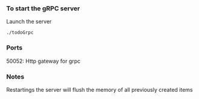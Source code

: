 ### To start the gRPC server

Launch the server

```console
./todoGrpc
```
### Ports

50052: Http gateway for grpc

### Notes 

Restartings the server will flush the memory of all previously created items

